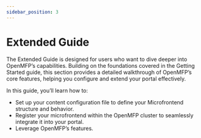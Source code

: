 ```yaml
---
sidebar_position: 3
---
```


# Extended Guide

The Extended Guide is designed for users who want to dive deeper into OpenMFP’s capabilities. Building on the foundations covered in the Getting Started guide, this section provides a detailed walkthrough of OpenMFP’s core features, helping you configure and extend your portal effectively.

In this guide, you’ll learn how to:

* Set up your content configuration file to define your Microfrontend structure and behavior.
* Register your microfrontend within the OpenMFP cluster to seamlessly integrate it into your portal.
* Leverage OpenMFP’s features.